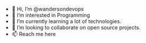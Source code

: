 - 👋 Hi, I’m @wandersondevops
- 👀 I’m interested in Programming
- 🌱 I’m currently learning a lot of technologies.
- 💞️ I’m looking to collaborate on open source projects.
- 📫 Reach me here

<!---
wandersondevops/wandersondevops is a ✨ special ✨ repository because its `README.md` (this file) appears on your GitHub profile.
You can click the Preview link to take a look at your changes.
--->
